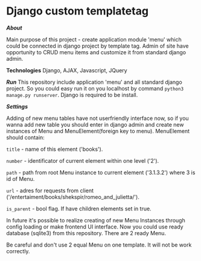 # Django custom templatetag


___About___

Main purpose of this project - create application module 'menu' which could be connected in django project by template tag.
Admin of site have opportunity to CRUD menu items and customize it from standard django admin.

__Technologies__
Django, AJAX, Javascript, JQuery


___Run___
This repository include application 'menu' and all standard django project.
So you could easy run it on you localhost by command `python3 manage.py runserver`.
Django is required to be install.


___Settings___

Adding of new menu tables have not userfriendly interface now, so if you wanna add new table you should enter in django admin and create new instances of Menu and MenuElement(foreign key to menu). MenuElement should contain:

`title` - name of this element ('books').

`number` - identificator of current element within one level ('2').

`path` - path from root Menu instance to current element ('3.1.3.2') where 3 is id of Menu.

`url` - adres for requests from client ('/entertaiment/books/shekspir/romeo_and_julietta/').

`is_parent` - bool flag. If have children elements set in true.

In future it's possible to realize creating of new Menu Instances through config loading or make frontend UI interface.
Now you could use ready database (sqlite3) from this repository. There are 2 ready Menu.

Be careful and don't use 2 equal Menu on one template. It will not be work correctly.

